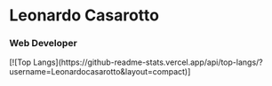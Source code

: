 


<h1>Leonardo Casarotto</h1>
<h3>Web Developer</h3>
[![Top Langs](https://github-readme-stats.vercel.app/api/top-langs/?username=Leonardocasarotto&layout=compact)]
